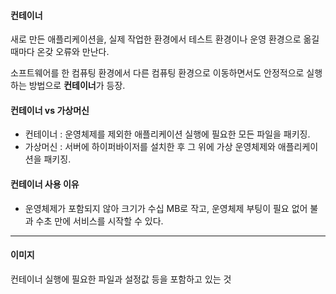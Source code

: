 #### 컨테이너

새로 만든 애플리케이션을, 실제 작업한 환경에서 테스트 환경이나 운영 환경으로 옮길 때마다 온갖 오류와 만난다.

소프트웨어를 한 컴퓨팅 환경에서 다른 컴퓨팅 환경으로 이동하면서도 안정적으로 실행하는 방법으로 **컨테이너**가 등장.

#### 컨테이너 vs 가상머신

* 컨테이너 : 운영체제를 제외한 애플리케이션 실행에 필요한 모든 파일을 패키징.
* 가상머신 : 서버에 하이퍼바이저를 설치한 후 그 위에 가상 운영체제와 애플리케이션을 패키징.

#### 컨테이너 사용 이유

* 운영체제가 포함되지 않아 크기가 수십 MB로 작고, 운영체제 부팅이 필요 없어 불과 수초 만에 서비스를 시작할 수 있다.

---

#### 이미지

컨테이너 실행에 필요한 파일과 설정값 등을 포함하고 있는 것



